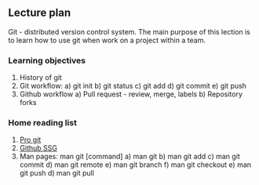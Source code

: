 ## Lecture plan

Git - distributed version control system. The main purpose of this lection is to learn how to use git when work on a project within a team.

### Learning objectives

1. History of git
2. Git workflow:
    a) git init
    b) git status
    c) git add
    d) git commit
    e) git push
3. Github workflow
    a) Pull request - review, merge, labels
    b) Repository forks

### Home reading list

1. [Pro git](https://git-scm.com/book/en/v2)
2. [Github SSG](https://help.github.com/articles/connecting-to-github-with-ssh/)
2. Man pages: man git [command]
    a) man git
    b) man git add
    c) man git commit
    d) man git remote
    e) man git branch
    f) man git checkout
    e) man git push
    d) man git pull
